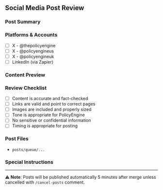 ## Social Media Post Review

### Post Summary
<!-- Brief description of what this post is about -->

### Platforms & Accounts
- [ ] X - @thepolicyengine
- [ ] X - @policyengineus  
- [ ] X - @policyengineuk
- [ ] LinkedIn (via Zapier)

### Content Preview
<!-- The workflow will generate a preview, but add key points here -->

### Review Checklist
- [ ] Content is accurate and fact-checked
- [ ] Links are valid and point to correct pages
- [ ] Images are included and properly sized
- [ ] Tone is appropriate for PolicyEngine
- [ ] No sensitive or confidential information
- [ ] Timing is appropriate for posting

### Post Files
<!-- List the YAML files being added -->
- `posts/queue/...`

### Special Instructions
<!-- Any special timing or coordination needed? -->

---
⚠️ **Note**: Posts will be published automatically 5 minutes after merge unless cancelled with `/cancel-posts` comment.